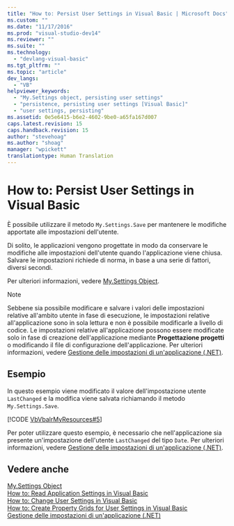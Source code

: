```yaml
---
title: "How to: Persist User Settings in Visual Basic | Microsoft Docs"
ms.custom: ""
ms.date: "11/17/2016"
ms.prod: "visual-studio-dev14"
ms.reviewer: ""
ms.suite: ""
ms.technology: 
  - "devlang-visual-basic"
ms.tgt_pltfrm: ""
ms.topic: "article"
dev_langs: 
  - "VB"
helpviewer_keywords: 
  - "My.Settings object, persisting user settings"
  - "persistence, persisting user settings [Visual Basic]"
  - "user settings, persisting"
ms.assetid: 0e5e6415-b6e2-4602-9be0-a65fa167d007
caps.latest.revision: 15
caps.handback.revision: 15
author: "stevehoag"
ms.author: "shoag"
manager: "wpickett"
translationtype: Human Translation
---
```

# How to: Persist User Settings in Visual Basic
È possibile utilizzare il metodo `My.Settings.Save` per mantenere le modifiche apportate alle impostazioni dell'utente.  
  
 Di solito, le applicazioni vengono progettate in modo da conservare le modifiche alle impostazioni dell'utente quando l'applicazione viene chiusa.  Salvare le impostazioni richiede di norma, in base a una serie di fattori, diversi secondi.  
  
 Per ulteriori informazioni, vedere [My.Settings Object](../../../../visual-basic/language-reference/objects/my-settings-object.md).  
  
> [!NOTE]
>  Sebbene sia possibile modificare e salvare i valori delle impostazioni relative all'ambito utente in fase di esecuzione, le impostazioni relative all'applicazione sono in sola lettura e non è possibile modificarle a livello di codice.  Le impostazioni relative all'applicazione possono essere modificate solo in fase di creazione dell'applicazione mediante **Progettazione progetti** o modificando il file di configurazione dell'applicazione.  Per ulteriori informazioni, vedere [Gestione delle impostazioni di un'applicazione \(.NET\)](/visual-studio/ide/managing-application-settings-dotnet).  
  
## Esempio  
 In questo esempio viene modificato il valore dell'impostazione utente `LastChanged` e la modifica viene salvata richiamando il metodo `My.Settings.Save`.  
  
 [!CODE [VbVbalrMyResources#5](../CodeSnippet/VS_Snippets_VBCSharp/VbVbalrMyResources#5)]  
  
 Per poter utilizzare questo esempio, è necessario che nell'applicazione sia presente un'impostazione dell'utente `LastChanged` del tipo `Date`.  Per ulteriori informazioni, vedere [Gestione delle impostazioni di un'applicazione \(.NET\)](/visual-studio/ide/managing-application-settings-dotnet).  
  
## Vedere anche  
 [My.Settings Object](../../../../visual-basic/language-reference/objects/my-settings-object.md)   
 [How to: Read Application Settings in Visual Basic](../../../../visual-basic/developing-apps/programming/app-settings/how-to-read-application-settings.md)   
 [How to: Change User Settings in Visual Basic](../../../../visual-basic/developing-apps/programming/app-settings/how-to-change-user-settings.md)   
 [How to: Create Property Grids for User Settings in Visual Basic](../../../../visual-basic/developing-apps/programming/app-settings/how-to-create-property-grids-for-user-settings.md)   
 [Gestione delle impostazioni di un'applicazione \(.NET\)](/visual-studio/ide/managing-application-settings-dotnet)
